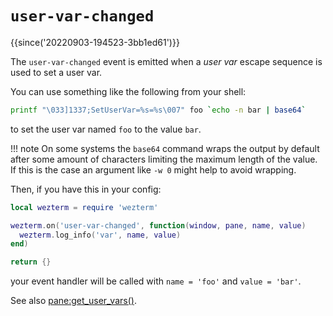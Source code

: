 # `user-var-changed`

{{since('20220903-194523-3bb1ed61')}}

The `user-var-changed` event is emitted when a *user var* escape sequence is
used to set a user var.

You can use something like the following from your shell:

```bash
printf "\033]1337;SetUserVar=%s=%s\007" foo `echo -n bar | base64`
```

to set the user var named `foo` to the value `bar`.

!!! note
    On some systems the `base64` command wraps the output by default after some
    amount of characters limiting the maximum length of the value. If this is
    the case an argument like `-w 0` might help to avoid wrapping.

Then, if you have this in your config:

```lua
local wezterm = require 'wezterm'

wezterm.on('user-var-changed', function(window, pane, name, value)
  wezterm.log_info('var', name, value)
end)

return {}
```

your event handler will be called with `name = 'foo'` and `value = 'bar'`.

See also [pane:get_user_vars()](../pane/get_user_vars.md).
